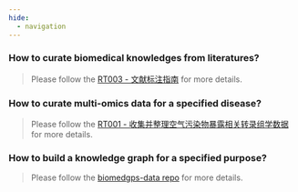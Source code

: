 ```yaml
---
hide:
  - navigation
---
```


### How to curate biomedical knowledges from literatures?

> Please follow the [RT003 - 文献标注指南](https://tgmc.yuque.com/rhfnqq/agy20i/thfd065kmybr9f1m) for more details.

### How to curate multi-omics data for a specified disease?

> Please follow the [RT001 - 收集并整理空气污染物暴露相关转录组学数据](https://tgmc.yuque.com/rhfnqq/agy20i/rdh756gx8790y71f) for more details.

### How to build a knowledge graph for a specified purpose?

> Please follow the [biomedgps-data repo](https://github.com/yjcyxky/biomedgps-data) for more details.